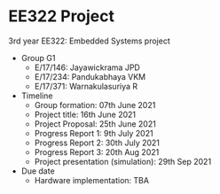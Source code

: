 # EE322 Project

3rd year EE322: Embedded Systems project

- Group G1
  - E/17/146: Jayawickrama JPD
  - E/17/234: Pandukabhaya VKM
  - E/17/371: Warnakulasuriya R
- Timeline
  - Group formation: 07th June 2021
  - Project title: 16th June 2021
  - Project Proposal: 25th June 2021
  - Progress Report 1: 9th July 2021
  - Progress Report 2: 30th July 2021
  - Progress Report 3: 20th Aug 2021
  - Project presentation (simulation): 29th Sep 2021
- Due date
  - Hardware implementation: TBA
